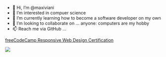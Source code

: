 - 👋 Hi, I’m @maxiviani
- 👀 I’m interested in compuer science
- 🌱 I’m currently learning how to become a software developer on my own 
- 💞️ I’m looking to collaborate on ... anyone: computers are my hobby
- 📫 Reach me via GitHub ...

[freeCodeCamp Responsive Web Design Certification](https://www.freecodecamp.org/italian/certification/maxiviani/responsive-web-design)


![](https://komarev.com/ghpvc/?username=maxiviani&style=flat-square&color=brightgreen)
<!---
maxiviani/maxiviani is a ✨ special ✨ repository because its `README.md` (this file) appears on your GitHub profile.
You can click the Preview link to take a look at your changes.
--->
